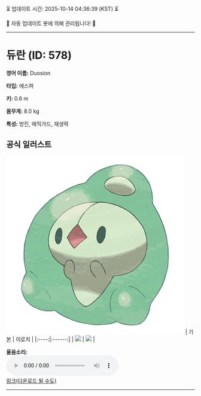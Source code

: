 
⏳ 업데이트 시간: 2025-10-14 04:36:39 (KST) ⏳

🤖 자동 업데이트 봇에 의해 관리됩니다! 🤖

---

# 듀란 (ID: 578)
**영어 이름:** Duosion

**타입:** 에스퍼

**키:** 0.6 m

**몸무게:** 8.0 kg

**특성:** 방진, 매직가드, 재생력

## 공식 일러스트
![](https://raw.githubusercontent.com/PokeAPI/sprites/master/sprites/pokemon/other/official-artwork/578.png)
| 기본 | 이로치 |
|:----:|:------:|
| <img src="http://play.pokemonshowdown.com/sprites/ani/duosion.gif" width="200"> | <img src="http://play.pokemonshowdown.com/sprites/ani-shiny/duosion.gif" width="200"> |

**울음소리:**<br><audio controls src="https://raw.githubusercontent.com/PokeAPI/cries/main/cries/pokemon/latest/578.ogg"></audio><br> [링크(다운로드 될 수도)](https://raw.githubusercontent.com/PokeAPI/cries/main/cries/pokemon/latest/578.ogg)


---
